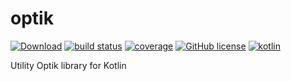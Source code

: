 # optik

<span class="github">
<a href="https://bintray.com/daviddenton/maven/optik/_latestVersion"><img alt="Download" src="https://api.bintray.com/packages/daviddenton/maven/optik/images/download.svg"></a>
<a href="https://travis-ci.org/daviddenton/optik"><img alt="build status" src="https://travis-ci.org/daviddenton/optik.svg?branch=master"/></a>
<a href="https://coveralls.io/github/daviddenton/optik?branch=master"><img alt="coverage" src="https://coveralls.io/repos/daviddenton/optik/badge.svg?branch=master"></a>
<a href="http//www.apache.org/licenses/LICENSE-2.0"><img alt="GitHub license" src="https://img.shields.io/badge/license-Apache%20License%202.0-blue.svg?style=flat"></a>
<a href="http://kotlinlang.org"><img alt="kotlin" src="https://img.shields.io/badge/kotlin-1.2-blue.svg"></a>


Utility Optik library for Kotlin